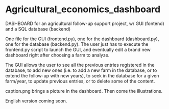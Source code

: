 # Agricultural_economics_dashboard
DASHBOARD for an agricultural follow-up support project, w/ GUI (fontend) and a SQL database (backend)

One file for the GUI (frontend.py), one for the dashboard (dashboard.py), one for the database (backend.py). The user just has to execute the frontend.py script to launch the GUI, and eventually edit a brand new dashboard right after choosing a farm to analyze.

The GUI allows the user to see all the previous entries registered in the database, to add new ones (i.e. to add a new farm in the database, or to extend the follow-up with new years), to seek in the database for a given farm/year, to update previous entries, or to delete some of the content.

caption.png brings a picture in the dashboard.
Then come the illustrations.

English version coming soon.
